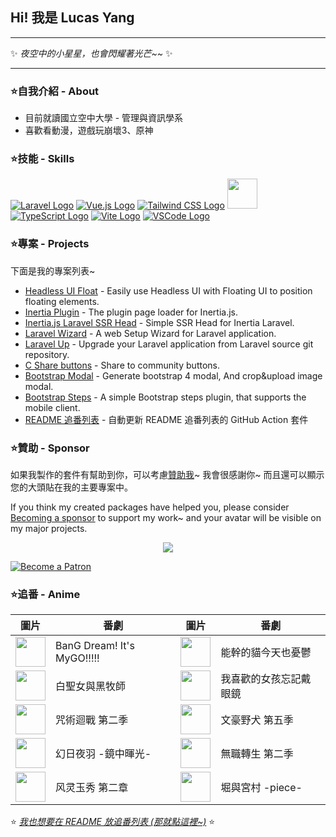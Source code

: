 ## Hi! 我是 Lucas Yang

---

✨ *夜空中的小星星，也會閃耀著光芒~~* ✨

---

### ⭐自我介紹 - About

* 目前就讀國立空中大學 - 管理與資訊學系
* 喜歡看動漫，遊戲玩崩壞3、原神

### ⭐技能 - Skills

[![Laravel Logo](https://skillicons.dev/icons?i=laravel&theme=light)](https://laravel.com/)
[![Vue.js Logo](https://skillicons.dev/icons?i=vue&theme=light)](https://vuejs.org/)
[![Tailwind CSS Logo](https://skillicons.dev/icons?i=tailwind&theme=light)](https://tailwindcss.com/)
<a href="https://inertiajs.com/"><img src="https://star-note-lucas.vercel.app/images/inertiajs-logo-rounded.svg" width="48" height="48"></a>
[![TypeScript Logo](https://skillicons.dev/icons?i=ts)](https://www.typescriptlang.org/)
[![Vite Logo](https://skillicons.dev/icons?i=vite&theme=light)](https://vitejs.dev/)
[![VSCode Logo](https://skillicons.dev/icons?i=vscode&theme=light)](https://code.visualstudio.com/)

### ⭐專案 - Projects

下面是我的專案列表~

* [Headless UI Float](https://github.com/ycs77/headlessui-float) - Easily use Headless UI with Floating UI to position floating elements.
* [Inertia Plugin](https://github.com/ycs77/inertia-plugin) - The plugin page loader for Inertia.js.
* [Inertia.js Laravel SSR Head](https://github.com/ycs77/inertia-laravel-ssr-head) - Simple SSR Head for Inertia Laravel.
* [Laravel Wizard](https://github.com/ycs77/laravel-wizard) - A web Setup Wizard for Laravel application.
* [Laravel Up](https://laravel-up.vercel.app/) - Upgrade your Laravel application from Laravel source git repository.
* [C Share buttons](https://github.com/ycs77/jquery-plugin-c-share) - Share to community buttons.
* [Bootstrap Modal](https://github.com/ycs77/jquery-plugin-bsModal) - Generate bootstrap 4 modal, And crop&upload image modal.
* [Bootstrap Steps](https://github.com/ycs77/bootstrap-steps) - A simple Bootstrap steps plugin, that supports the mobile client.
* [README 追番列表](https://github.com/ycs77/readme-anime-list) - 自動更新 README 追番列表的 GitHub Action 套件

### ⭐贊助 - Sponsor

如果我製作的套件有幫助到你，可以考慮[贊助我](https://www.patreon.com/ycs77)~ 我會很感謝你~ 而且還可以顯示您的大頭貼在我的主要專案中。

If you think my created packages have helped you, please consider [Becoming a sponsor](https://www.patreon.com/ycs77) to support my work~ and your avatar will be visible on my major projects.

<p align="center">
  <a href="https://www.patreon.com/ycs77">
    <img src="https://cdn.jsdelivr.net/gh/ycs77/static/sponsors.svg"/>
  </a>
</p>

<a href="https://www.patreon.com/ycs77">
  <img src="https://c5.patreon.com/external/logo/become_a_patron_button.png" alt="Become a Patron" />
</a>

<br />

### ⭐追番 - Anime

| 圖片 | 番劇 | 圖片 | 番劇 |
| --- | --- | --- | --- |
| [<img src="https://lain.bgm.tv/r/100/pic/cover/l/e7/a7/428735_1v11n.jpg" width="48">](https://lain.bgm.tv/pic/cover/l/e7/a7/428735_1v11n.jpg) | BanG Dream! It&#39;s MyGO!!!!! | [<img src="https://lain.bgm.tv/r/100/pic/cover/l/b2/54/384672_mkgkn.jpg" width="48">](https://lain.bgm.tv/pic/cover/l/b2/54/384672_mkgkn.jpg) | 能幹的貓今天也憂鬱 |
| [<img src="https://lain.bgm.tv/r/100/pic/cover/l/0f/0b/387822_nHUhn.jpg" width="48">](https://lain.bgm.tv/pic/cover/l/0f/0b/387822_nHUhn.jpg) | 白聖女與黑牧師 | [<img src="https://lain.bgm.tv/r/100/pic/cover/l/65/04/415182_yQYFE.jpg" width="48">](https://lain.bgm.tv/pic/cover/l/65/04/415182_yQYFE.jpg) | 我喜歡的女孩忘記戴眼鏡 |
| [<img src="https://lain.bgm.tv/r/100/pic/cover/l/4b/85/369304_gC7HZ.jpg" width="48">](https://lain.bgm.tv/pic/cover/l/4b/85/369304_gC7HZ.jpg) | 咒術迴戰 第二季 | [<img src="https://lain.bgm.tv/r/100/pic/cover/l/10/b4/426815_WHFN2.jpg" width="48">](https://lain.bgm.tv/pic/cover/l/10/b4/426815_WHFN2.jpg) | 文豪野犬 第五季 |
| [<img src="https://lain.bgm.tv/r/100/pic/cover/l/dc/2a/389772_5Op0M.jpg" width="48">](https://lain.bgm.tv/pic/cover/l/dc/2a/389772_5Op0M.jpg) | 幻日夜羽 -鏡中暉光- | [<img src="https://lain.bgm.tv/r/100/pic/cover/l/cf/55/373247_rY1mA.jpg" width="48">](https://lain.bgm.tv/pic/cover/l/cf/55/373247_rY1mA.jpg) | 無職轉生 第二季 |
| [<img src="https://lain.bgm.tv/r/100/pic/cover/l/59/36/358570_VF2u0.jpg" width="48">](https://lain.bgm.tv/pic/cover/l/59/36/358570_VF2u0.jpg) | 风灵玉秀 第二章 | [<img src="https://lain.bgm.tv/r/100/pic/cover/l/75/b2/425992_kV5CF.jpg" width="48">](https://lain.bgm.tv/pic/cover/l/75/b2/425992_kV5CF.jpg) | 堀與宮村 -piece- |

⭐ *[我也想要在 README 放追番列表 (那就點這裡~)](https://github.com/ycs77/readme-anime-list)* ⭐
